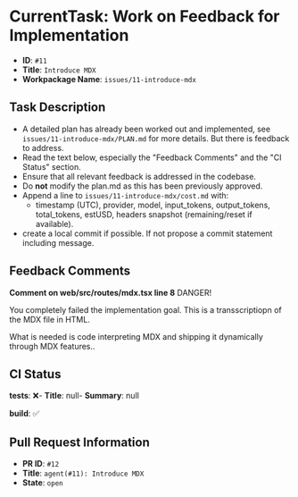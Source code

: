 # CurrentTask: Work on Feedback for Implementation

- **ID**: `#11`
- **Title**: `Introduce MDX`
- **Workpackage Name**: `issues/11-introduce-mdx`

## Task Description

- A detailed plan has already been worked out and implemented, see `issues/11-introduce-mdx/PLAN.md` for more details. But there is feedback to address.
- Read the text below, especially the "Feedback Comments" and the "CI Status" section.
- Ensure that all relevant feedback is addressed in the codebase.
- Do **not** modify the plan.md as this has been previously approved.
- Append a line to `issues/11-introduce-mdx/cost.md` with:
  - timestamp (UTC), provider, model, input_tokens, output_tokens, total_tokens, estUSD, headers snapshot (remaining/reset if available).
- create a local commit if possible. If not propose a commit statement including message.


## Feedback Comments

__Comment on web/src/routes/mdx.tsx line 8__ 
DANGER!

You completely failed the implementation goal. This is a transscriptiopn of the MDX file in HTML.

What is needed is code interpreting MDX and shipping it dynamically through MDX features..


## CI Status

__tests__: ❌- **Title**: null- **Summary**: null

__build__: ✅


## Pull Request Information

- **PR ID**: `#12`
- **Title**: `agent(#11): Introduce MDX`
- **State**: `open`
